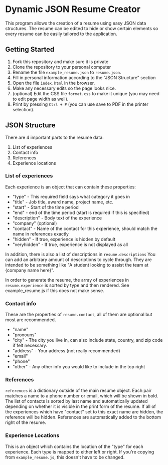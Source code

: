 # Dynamic JSON Resume Creator

This program allows the creation of a resume using easy JSON data structures. The resume can be edited to hide or show certain elements so every resume can be easily tailored to the application.

## Getting Started

1. Fork this repository and make sure it is private
2. Clone the repository to your personal computer
3. Rename the file `example_resume.json` to `resume.json`.
4. Fill in personal information according to the "JSON Structure" section
5. Open the file `index.html` in the browser.
6. Make any necessary edits so the page looks nice.
7. (optional) Edit the CSS file `format.css` to make it unique (you may need to edit page width as well).
8. Print by pressing `Ctrl + P` (you can use save to PDF in the printer selection).

## JSON Structure

There are 4 important parts to the resume data:
1. List of experiences
2. Contact info
3. References
4. Experience locations

### List of experiences
Each experience is an object that can contain these properties:
- "type" - This required field says what category it goes in
- "title" - Job title, award name, project name, etc.
- "start" - Start of the time period
- "end" - end of the time period (start is required if this is specified)
- "description" - Body text of the experience
- "company" (optional)
- "contact" - Name of the contact for this experience, should match the name in references exactly
- "hidden" - If true, experience is hidden by default
- "veryhidden" - If true, experience is not displayed as all

In addition, there is also a list of descriptions in `resume.descriptions` You can add an arbitrary amount of descriptions to cycle through. They are intended to be something like "A student looking to assist the team at {company name here}".

In order to generate the resume, the array of experiences in `resume.experience` is sorted by type and then rendered. See example_resume.js if this does not make sense.

### Contact info
These are the properties of `resume.contact`, all of them are optional but most are recommended.
- "name"
- "pronouns"
- "city" - The city you live in, can also include state, country, and zip code if felt necessary.
- "address" - Your address (not really recommended)
- "email"
- "phone"
- "other" - Any other info you would like to include in the top right

### References
`references` is a dictionary outside of the main resume object. Each pair matches a name to a phone number or email, which will be shown in bold. The list of contacts is sorted by last name and automatically updated depending on whether it is visible in the print form of the resume. If all of the experiences which have "contact" set to this exact name are hidden, the reference will be hidden. References are automatically added to the bottom right of the resume.

### Experience Locations
This is an object which contains the location of the "type" for each experience. Each type is mapped to either left or right. If you're copying from `example_resume.js`, this doesn't have to be changed.


